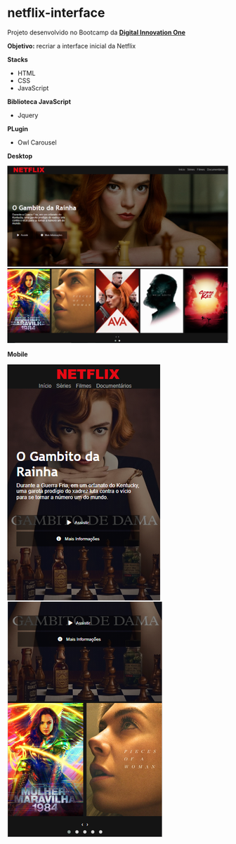 # netflix-interface

Projeto desenvolvido no Bootcamp da [**Digital Innovation One**](https://digitalinnovation.one/)

**Objetivo:** recriar a interface inicial da Netflix

**Stacks**
 * HTML
 * CSS
 * JavaScript

**Biblioteca JavaScript**
 * Jquery

**PLugin**
 * Owl Carousel
 
 **Desktop**

![netflix-interface](img_readme/netflix.PNG) ![netflix-interface](img_readme/netflix2.PNG)

**Mobile**

![netflix-interface](img_readme/netflix-mobile.PNG) ![netflix-interface](img_readme/netflix-mobile1.PNG)
